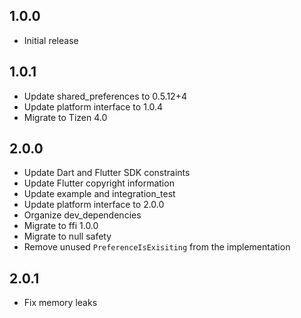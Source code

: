 ## 1.0.0

* Initial release

## 1.0.1

* Update shared_preferences to 0.5.12+4
* Update platform interface to 1.0.4
* Migrate to Tizen 4.0

## 2.0.0

* Update Dart and Flutter SDK constraints
* Update Flutter copyright information
* Update example and integration_test
* Update platform interface to 2.0.0
* Organize dev_dependencies
* Migrate to ffi 1.0.0
* Migrate to null safety
* Remove unused `PreferenceIsExisiting` from the implementation

## 2.0.1

* Fix memory leaks
